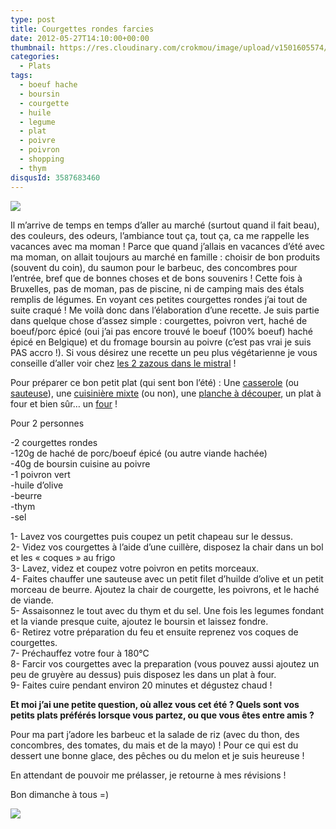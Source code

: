 ```yaml
---
type: post
title: Courgettes rondes farcies
date: 2012-05-27T14:10:00+00:00
thumbnail: https://res.cloudinary.com/crokmou/image/upload/v1501605574/20120519_Courgettes_rondes_farcies_poivron_0024-73x110_p5lqim.jpg
categories: 
  - Plats
tags: 
  - boeuf hache
  - boursin
  - courgette
  - huile
  - legume
  - plat
  - poivre
  - poivron
  - shopping
  - thym
disqusId: 3587683460
---
```


[![](http://2.bp.blogspot.com/-wYfhnX1P5os/UCbgGy0TV-I/AAAAAAAADCs/NWAL9CdNQz8/s320/20120519_Courgettes_rondes_farcies_poivron_0024.jpg)](http://2.bp.blogspot.com/-wYfhnX1P5os/UCbgGy0TV-I/AAAAAAAADCs/NWAL9CdNQz8/s1600/20120519_Courgettes_rondes_farcies_poivron_0024.jpg)

Il m’arrive de temps en temps d’aller au marché (surtout quand il fait beau), des couleurs, des odeurs, l’ambiance tout ça, tout ça, ca me rappelle les vacances avec ma moman ! Parce que quand j’allais en vacances d’été avec ma moman, on allait toujours au marché en famille : choisir de bon produits (souvent du coin), du saumon pour le barbeuc, des concombres pour l’entrée, bref que de bonnes choses et de bons souvenirs ! Cette fois à Bruxelles, pas de moman, pas de piscine, ni de camping mais des étals remplis de légumes. En voyant ces petites courgettes rondes j’ai tout de suite craqué ! Me voilà donc dans l’élaboration d’une recette. Je suis partie dans quelque chose d’assez simple : courgettes, poivron vert, haché de boeuf/porc épicé (oui j’ai pas encore trouvé le boeuf (100% boeuf) haché épicé en Belgique) et du fromage boursin au poivre (c’est pas vrai je suis PAS accro !). Si vous désirez une recette un peu plus végétarienne je vous conseille d’aller voir chez [les 2 zazous dans le mistral](http://mistralzazou.blogspot.com/2012/05/petits-farcis-vegetariens-ricotta.html) !

Pour préparer ce bon petit plat (qui sent bon l’été) : Une [casserole](http://www.rueducommerce.fr/m/pl/malid:115) (ou [sauteuse](http://www.rueducommerce.fr/m/pl/malid:15123301)), une [cuisinière mixte](http://www.rueducommerce.fr/index/cuisiniere%20mixte) (ou non), une [planche à découper](http://www.blogger.com/%22http://www.rueducommerce.fr/m/pl/malid:4820408%20%22), un plat à four et bien sûr… un [four](http://www.rueducommerce.fr/m/pl/malid:9404136) !



Pour 2 personnes

-2 courgettes rondes  
-120g de haché de porc/boeuf épicé (ou autre viande hachée)  
-40g de boursin cuisine au poivre  
-1 poivron vert  
-huile d’olive  
-beurre  
-thym  
-sel

1- Lavez vos courgettes puis coupez un petit chapeau sur le dessus.  
2- Videz vos courgettes à l’aide d’une cuillère, disposez la chair dans un bol et les « coques » au frigo  
3- Lavez, videz et coupez votre poivron en petits morceaux.  
4- Faites chauffer une sauteuse avec un petit filet d’huilde d’olive et un petit morceau de beurre. Ajoutez la chair de courgette, les poivrons, et le haché de viande.  
5- Assaisonnez le tout avec du thym et du sel. Une fois les legumes fondant et la viande presque cuite, ajoutez le boursin et laissez fondre.  
6- Retirez votre préparation du feu et ensuite reprenez vos coques de courgettes.  
7- Préchauffez votre four à 180°C  
8- Farcir vos courgettes avec la preparation (vous pouvez aussi ajoutez un peu de gruyère au dessus) puis disposez les dans un plat à four.  
9- Faites cuire pendant environ 20 minutes et dégustez chaud !



**Et moi j’ai une petite question, où allez vous cet été ? Quels sont vos petits plats préférés lorsque vous partez, ou que vous êtes entre amis ?**

Pour ma part j’adore les barbeuc et la salade de riz (avec du thon, des concombres, des tomates, du mais et de la mayo) ! Pour ce qui est du dessert une bonne glace, des pêches ou du melon et je suis heureuse !

En attendant de pouvoir me prélasser, je retourne à mes révisions !

Bon dimanche à tous =)

[![](http://1.bp.blogspot.com/-7DPn2lv5DHs/T8InosiRAiI/AAAAAAAACcU/72rAhOPEyGw/s1600/cute-white-kitten-head-emoticon-110.gif)](http://1.bp.blogspot.com/-7DPn2lv5DHs/T8InosiRAiI/AAAAAAAACcU/72rAhOPEyGw/s1600/cute-white-kitten-head-emoticon-110.gif)